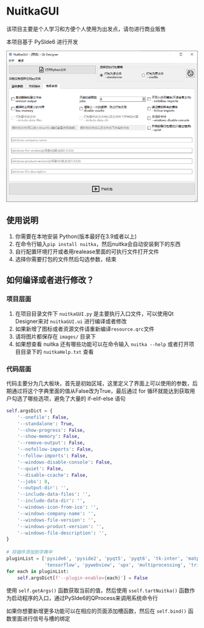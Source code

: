 # NuitkaGUI

该项目主要是个人学习和方便个人使用为出发点，请勿进行商业贩售

本项目基于 PySIde6 进行开发

![image-20230421091613026](./README.assets/image-20230421091613026.png)

## 使用说明

1. 你需要在本地安装 Python(版本最好在3.9或者以上)
2. 在命令行输入`pip install nuitka`，然后nuitka会自动安装剩下的东西
3. 自行配置环境打开或者用realease里面的可执行文件打开文件
4. 选择你需要打包的文件然后勾选参数，结束

## 如何编译或者进行修改？

### 项目层面

1. 在项目目录文件下 `nuitkaGUI.py` 是主要执行入口文件，可以使用Qt Designer来对 `nuitkaGUI.ui` 进行编译或者修改
2. 如果新增了图标或者资源文件请重新编译`resource.qrc`文件
3. 请将图片都保存在 `images/` 目录下
4. 如果想查看 nuitka 还有哪些功能可以在命令输入 `nuitka --help` 或者打开项目目录下的 `nuitkaHelp.txt` 查看

### 代码层面

代码主要分为几大板块，首先是初始区域，这里定义了界面上可以使用的参数，后期通过将这个字典里面的值从False改为True，最后通过 for 循环就能达到获取用户勾选了哪些选项，避免了大量的 if-elif-else 语句

```python
self.argsDict = {
    '--onefile': False,
    '--standalone': True,
    '--show-progress': False,
    '--show-memory': False,
    '--remove-output': False,
    '--nofollow-imports': False,
    '--follow-imports': False,
    '--windows-disable-console': False,
    '--quiet': False,
    '--disable-ccache': False,
    '--jobs': 8,
    '--output-dir': '',
    '--include-data-files': '',
    '--include-data-dir': '',
    '--windows-icon-from-ico': '',
    '--windows-company-name': '',
    '--windows-file-version': '',
    '--windows-product-version': '',
    '--windows-file-description': '',
}

# 将插件添加到字典中
pluginList = ['pyside6', 'pyside2', 'pyqt5', 'pyqt6', 'tk-inter', 'matplotlib',
              'tensorflow', 'pywebview', 'upx', 'multiprocessing', 'trio', 'kivy']
for each in pluginList:
    self.argsDict[f'--plugin-enable={each}'] = False
```

使用 `self.getArgs()` 函数获取当前的值，然后使用 `sself.tartNuitka()` 函数作为启动程序的入口，通过PySIde6的QProcess来调用系统命令行

如果你想要新增更多功能可以在相应的页面添加槽函数，然后在 `self.bind()` 函数里面进行信号与槽的绑定

